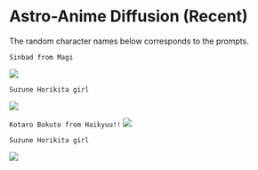 # Astro-Anime Diffusion (Recent)
The random character names below corresponds to the prompts.


`Sinbad from Magi`

![](https://media.discordapp.net/attachments/884528247998664744/1041236124200357948/image.png)


`Suzune Horikita girl`

![](https://media.discordapp.net/attachments/1040801276876828672/1040815326180417617/image.png)


`Kotaro Bokuto from Haikyuu!!`
![](https://media.discordapp.net/attachments/884528247998664744/1041255242588766279/image.png)


`Suzune Horikita girl`

![](https://media.discordapp.net/attachments/884528247998664744/1040519124796854282/image.png)